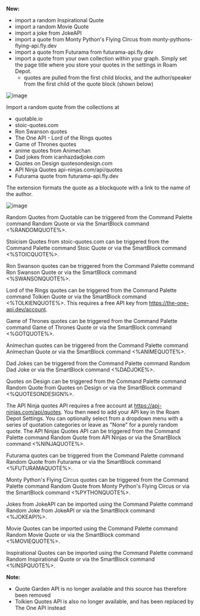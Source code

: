 **New:**
- import a random Inspirational Quote
- import a random Movie Quote
- import a joke from JokeAPI
- import a quote from Monty Python's Flying Circus from monty-pythons-flying-api.fly.dev
- import a quote from Futurama from futurama-api.fly.dev
- import a quote from your own collection within your graph. Simply set the page title where you store your quotes in the settings in Roam Depot.
  - quotes are pulled from the first child blocks, and the author/speaker from the first child of the quote block (shown below)

![image](https://user-images.githubusercontent.com/6857790/223036619-e0237ff0-bf4a-4d4a-a8b3-8b7894aa92df.png)

Import a random quote from the collections at 
- quotable.io 
- stoic-quotes.com
- Ron Swanson quotes
- The One API - Lord of the Rings quotes
- Game of Thrones quotes
- anime quotes from Animechan
- Dad jokes from icanhazdadjoke.com
- Quotes on Design quotesondesign.com
- API Ninja Quotes api-ninjas.com/api/quotes
- Futurama quote from futurama-api.fly.dev

The extension formats the quote as a blockquote with a link to the name of the author.

![image](https://user-images.githubusercontent.com/6857790/181698189-dff64a9b-a445-41fc-a10c-9283a35f7ce7.png)

Random Quotes from Quotable can be triggered from the Command Palette command Random Quote or via the SmartBlock command <%RANDOMQUOTE%>.

Stoicism Quotes from stoic-quotes.com can be triggered from the Command Palette command Stoic Quote or via the SmartBlock command <%STOICQUOTE%>.

Ron Swanson quotes can be triggered from the Command Palette command Ron Swanson Quote or via the SmartBlock command <%SWANSONQUOTE%>.

Lord of the Rings quotes can be triggered from the Command Palette command Tolkien Quote or via the SmartBlock command <%TOLKIENQUOTE%>. This requires a free API key from https://the-one-api.dev/account.

Game of Thrones quotes can be triggered from the Command Palette command Game of Thrones Quote or via the SmartBlock command <%GOTQUOTE%>.

Animechan quotes can be triggered from the Command Palette command Animechan Quote or via the SmartBlock command <%ANIMEQUOTE%>.

Dad Jokes can be triggered from the Command Palette command Random Dad Joke or via the SmartBlock command <%DADJOKE%>.

Quotes on Design can be triggered from the Command Palette command Random Quote from Quotes on Design or via the SmartBlock command <%QUOTESONDESIGN%>.

The API Ninja quotes API requires a free account at https://api-ninjas.com/api/quotes. You then need to add your API key in the Roam Depot Settings. You can optionally select from a dropdown menu with a series of quotation categories or leave as "None" for a purely random quote. The API Ninjas Quotes API can be triggered from the Command Palette command Random Quote from API Ninjas or via the SmartBlock command <%NINJAQUOTE%>.

Futurama quotes can be triggered from the Command Palette command Random Quote from Futurama or via the SmartBlock command <%FUTURAMAQUOTE%>.

Monty Python's Flying Circus quotes can be triggered from the Command Palette command Random Quote from Monty Python's Flying Circus or via the SmartBlock command <%PYTHONQUOTE%>.

Jokes from JokeAPI can be imported using the Command Palette command Random Joke from JokeAPI or via the SmartBlock command <%JOKEAPI%>.

Movie Quotes can be imported using the Command Palette command Random Movie Quote or via the SmartBlock command <%MOVIEQUOTE%>.

Inspirational Quotes can be imported using the Command Palette command Random Inspirational Quote or via the SmartBlock command <%INSPQUOTE%>.

**Note:**
- Quote Garden API is no longer available and this source has therefore been removed
- Tolkien Quotes API is also no longer available, and has been replaced by The One API instead
